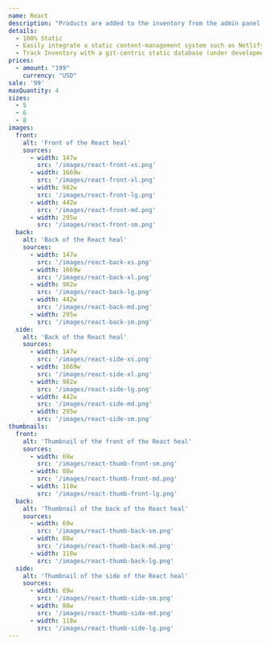```yaml
---
name: React
description: "Products are added to the inventory from the admin panel. You can access this from the gocommerce.com/admin page. Check it out to learn more.\_"
details:
  - 100% Static
  - Easily integrate a static content-management system such as Netlify-CMS
  - Track Inventory with a git-centric static database (under development)
prices:
  - amount: "199"
    currency: "USD"
sale: '99'
maxQuantity: 4
sizes:
  - 5
  - 6
  - 8
images:
  front:
    alt: 'Front of the React heal'
    sources:
      - width: 147w
        src: '/images/react-front-xs.png'
      - width: 1669w
        src: '/images/react-front-xl.png'
      - width: 982w
        src: '/images/react-front-lg.png'
      - width: 442w
        src: '/images/react-front-md.png'
      - width: 295w
        src: '/images/react-front-sm.png'
  back:
    alt: 'Back of the React heal'
    sources:
      - width: 147w
        src: '/images/react-back-xs.png'
      - width: 1669w
        src: '/images/react-back-xl.png'
      - width: 982w
        src: '/images/react-back-lg.png'
      - width: 442w
        src: '/images/react-back-md.png'
      - width: 295w
        src: '/images/react-back-sm.png'
  side:
    alt: 'Back of the React heal'
    sources:
      - width: 147w
        src: '/images/react-side-xs.png'
      - width: 1669w
        src: '/images/react-side-xl.png'
      - width: 982w
        src: '/images/react-side-lg.png'
      - width: 442w
        src: '/images/react-side-md.png'
      - width: 295w
        src: '/images/react-side-sm.png'
thumbnails:
  front:
    alt: 'Thumbnail of the front of the React heal'
    sources:
      - width: 69w
        src: '/images/react-thumb-front-sm.png'
      - width: 88w
        src: '/images/react-thumb-front-md.png'
      - width: 118w
        src: '/images/react-thumb-front-lg.png'
  back:
    alt: 'Thumbnail of the back of the React heal'
    sources:
      - width: 69w
        src: '/images/react-thumb-back-sm.png'
      - width: 88w
        src: '/images/react-thumb-back-md.png'
      - width: 118w
        src: '/images/react-thumb-back-lg.png'
  side:
    alt: 'Thumbnail of the side of the React heal'
    sources:
      - width: 69w
        src: '/images/react-thumb-side-sm.png'
      - width: 88w
        src: '/images/react-thumb-side-md.png'
      - width: 118w
        src: '/images/react-thumb-side-lg.png'
---
```

